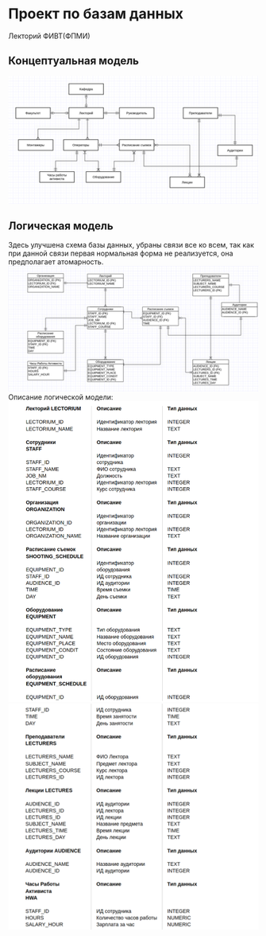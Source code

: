 # Проект по базам данных
Лекторий ФИВТ(ФПМИ)
## Концептуальная модель
![alt text](https://github.com/Anastasia326/Data_Base/blob/master/%D0%A1%D1%85%D0%B5%D0%BC%D1%8B/%D0%9A%D0%BE%D0%BD%D1%86%D0%B5%D0%BF%D1%82%D1%83%D0%B0%D0%BB%D1%8C%D0%BD%D0%B0%D1%8F_%D0%BC%D0%BE%D0%B4%D0%B5%D0%BB%D1%8C.png)
## Логическая модель
Здесь улучшена схема базы данных, убраны связи все ко всем, так как при данной связи первая нормальная форма не реализуется, она предполагает атомарность.
![alt text](https://github.com/Anastasia326/Data_Base/blob/master/%D0%A1%D1%85%D0%B5%D0%BC%D1%8B/%D0%9B%D0%BE%D0%B3%D0%B8%D1%87%D0%B5%D1%81%D0%BA%D0%B0%D1%8F_%D0%BC%D0%BE%D0%B4%D0%B5%D0%BB%D1%8C.png)
Описание логической модели:
![alt text](https://github.com/Anastasia326/Data_Base/blob/master/%D0%A1%D1%85%D0%B5%D0%BC%D1%8B/%D0%A1%D0%BD%D0%B8%D0%BC%D0%BE%D0%BA%20%D1%8D%D0%BA%D1%80%D0%B0%D0%BD%D0%B0%20%D0%BE%D1%82%202021-05-17%2020-15-10.png)
![alt text](https://github.com/Anastasia326/Data_Base/blob/master/%D0%A1%D1%85%D0%B5%D0%BC%D1%8B/%D0%A1%D0%BD%D0%B8%D0%BC%D0%BE%D0%BA%20%D1%8D%D0%BA%D1%80%D0%B0%D0%BD%D0%B0%20%D0%BE%D1%82%202021-05-17%2020-15-22.png)

